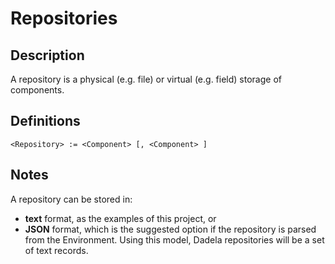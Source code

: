 # Repositories

## Description

A repository is a physical (e.g. file) or virtual (e.g. field) storage of components.

## Definitions
~~~
<Repository> := <Component> [, <Component> ]
~~~

## Notes

A repository can be stored in:
* **text** format, as the examples of this project, or
* **JSON** format, which is the suggested option if the repository is parsed from the Environment.
Using this model, Dadela repositories will be a set of text records.


